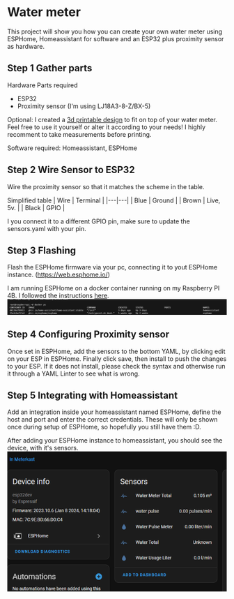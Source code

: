 # Water meter

This project will show you how you can create your own water meter using ESPHome, Homeassistant for software and an ESP32 plus proximity sensor as hardware.

## Step 1 Gather parts

Hardware Parts required

- ESP32
- Proximity sensor (I'm using LJ18A3-8-Z/BX-5)

Optional: I created a [3d printable design](https://www.tinkercad.com/things/3jqyKvCy5m8-watermeter) to fit on top of your water meter. Feel free to use it yourself or alter it according to your needs! I highly recomment to take measurements before printing.

Software required: Homeassistant, ESPHome

## Step 2 Wire Sensor to ESP32

Wire the proximity sensor so that it matches the scheme in the table.

Simplified table
| Wire | Terminal |
|---|---|
| Blue | Ground |
| Brown | Live, 5v. |
| Black | GPIO |

I you connect it to a different GPIO pin, make sure to update the sensors.yaml with your pin.

## Step 3 Flashing

Flash the ESPHome firmware via your pc, connecting it to yout ESPHome instance. (https://web.esphome.io/)

I am running ESPHome on a docker container running on my Raspberry PI 4B. I followed the instructions [here](https://esphome.io/guides/getting_started_command_line).
![Alt text](image.png)

## Step 4 Configuring Proximity sensor

Once set in ESPHome, add the sensors to the bottom YAML, by clicking edit on your ESP in ESPHome. Finally click save, then install to push the changes to your ESP. If it does not install, please check the syntax and otherwise run it through a YAML Linter to see what is wrong.

## Step 5 Integrating with Homeassistant

Add an integration inside your homeassistant named ESPHome, define the host and port and enter the correct credentials. These will only be shown once during setup of ESPHome, so hopefully you still have them :D.

After adding your ESPHome instance to homeassistant, you should see the device, with it's sensors.
![Alt text](image-1.png)
